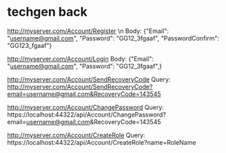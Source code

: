 # techgen back

http://myserver.com/Account/Register \n
Body: {"Email": "username@gmail.com", "Password": "GG12_3fgaaf", "PasswordConfirm": "GG123_fgaaf"}

http://myserver.com/Account/Login
Body: {"Email": "username@gmail.com", "Password": "GG12_3fgaaf",}

http://myserver.com/Account/SendRecoveryCode
Query: http://myserver.com/Account/SendRecoveryCode?email=username@gmail.com&RecoveryCode=143545

http://myserver.com/Account/ChangePassword
Query: https://localhost:44322/api/Account/ChangePassword?email=username@gmail.com&RecoveryCode=143545

http://myserver.com/Account/CreateRole
Query: https://localhost:44322/api/Account/CreateRole?name=RoleName

